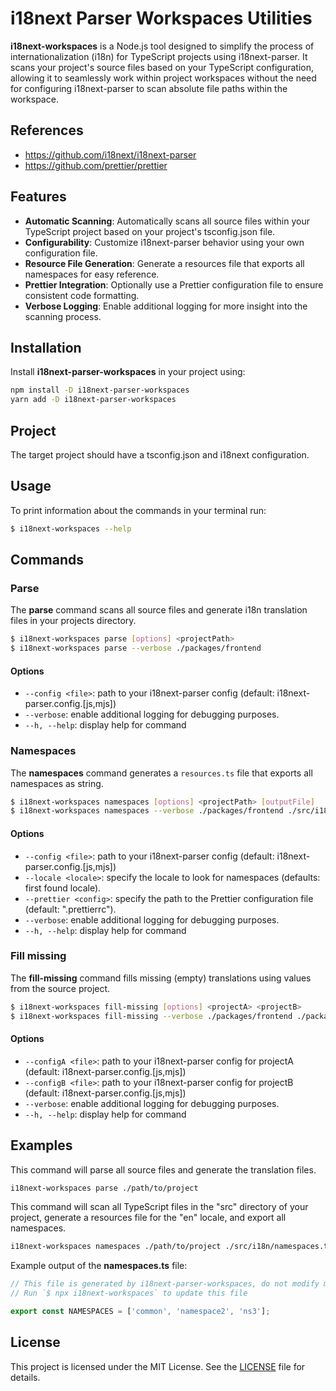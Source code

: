 # i18next Parser Workspaces Utilities

**i18next-workspaces** is a Node.js tool designed to simplify the process of internationalization (i18n) for TypeScript
projects using i18next-parser. It scans your project's source files based on your TypeScript configuration, allowing it
to seamlessly work within project workspaces without the need for configuring i18next-parser to scan absolute file paths
within the workspace.

## References

- https://github.com/i18next/i18next-parser
- https://github.com/prettier/prettier

## Features

- **Automatic Scanning**: Automatically scans all source files within your TypeScript project based on your project's
  tsconfig.json file.
- **Configurability**: Customize i18next-parser behavior using your own configuration file.
- **Resource File Generation**: Generate a resources file that exports all namespaces for easy reference.
- **Prettier Integration**: Optionally use a Prettier configuration file to ensure consistent code formatting.
- **Verbose Logging**: Enable additional logging for more insight into the scanning process.

## Installation

Install **i18next-parser-workspaces** in your project using:

```bash
npm install -D i18next-parser-workspaces
yarn add -D i18next-parser-workspaces
```

## Project

The target project should have a tsconfig.json and i18next configuration.

## Usage

To print information about the commands in your terminal run:

```bash
$ i18next-workspaces --help
```

## Commands

### Parse

The **parse** command scans all source files and generate i18n translation files in your projects directory.

```bash
$ i18next-workspaces parse [options] <projectPath>
$ i18next-workspaces parse --verbose ./packages/frontend
```

#### Options

- `--config <file>`: path to your i18next-parser config (default: i18next-parser.config.[js,mjs])
- `--verbose`: enable additional logging for debugging purposes.
- `--h, --help`: display help for command

### Namespaces

The **namespaces** command generates a `resources.ts` file that exports all namespaces as string.

```bash
$ i18next-workspaces namespaces [options] <projectPath> [outputFile]
$ i18next-workspaces namespaces --verbose ./packages/frontend ./src/i18n/resources.ts
```

#### Options

- `--config <file>`: path to your i18next-parser config (default: i18next-parser.config.[js,mjs])
- `--locale <locale>`: specify the locale to look for namespaces (defaults: first found locale).
- `--prettier <config>`: specify the path to the Prettier configuration file (default: ".prettierrc").
- `--verbose`: enable additional logging for debugging purposes.
- `--h, --help`: display help for command

### Fill missing

The **fill-missing** command fills missing (empty) translations using values from the source project.

```bash
$ i18next-workspaces fill-missing [options] <projectA> <projectB>
$ i18next-workspaces fill-missing --verbose ./packages/frontend ./packages/app
```

#### Options

- `--configA <file>`: path to your i18next-parser config for projectA (default: i18next-parser.config.[js,mjs])
- `--configB <file>`: path to your i18next-parser config for projectB (default: i18next-parser.config.[js,mjs])
- `--verbose`: enable additional logging for debugging purposes.
- `--h, --help`: display help for command

## Examples

This command will parse all source files and generate the translation files.

```bash
i18next-workspaces parse ./path/to/project
```


This command will scan all TypeScript files in the "src" directory of your project, generate a resources file for the
"en" locale, and export all namespaces.

```bash
i18next-workspaces namespaces ./path/to/project ./src/i18n/namespaces.ts --locale en
```

Example output of the **namespaces.ts** file:

```ts
// This file is generated by i18next-parser-workspaces, do not modify manually.
// Run `$ npx i18next-workspaces` to update this file

export const NAMESPACES = ['common', 'namespace2', 'ns3'];
```

## License

This project is licensed under the MIT License. See the [LICENSE](LICENSE) file for details.
